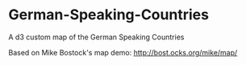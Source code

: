 # German-Speaking-Countries
A d3 custom map of the German Speaking Countries

Based on Mike Bostock's map demo:
http://bost.ocks.org/mike/map/
